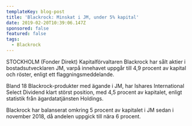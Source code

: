 ```yaml
---
templateKey: blog-post
title: 'Blackrock: Minskat i JM, under 5% kapital'
date: 2019-02-20T10:39:06.147Z
sponsored: false
featured: false
tags:
  - Blackrock
---
```

STOCKHOLM (Fonder Direkt) Kapitalförvaltaren Blackrock har sålt aktier i bostadsutvecklaren JM, varpå innehavet uppgår till 4,9 procent av kapital och röster, enligt ett flaggningsmeddelande.

Bland 18 Blackrock-produkter med ägande i JM, har Ishares International Select Dividend klart störst position, med 4,5 procent av kapitalet, enligt statistik från ägardatatjänsten Holdings.

Blackrock har balanserat omkring 5 procent av kapitalet i JM sedan i november 2018, då andelen uppgick till nära 6 procent.
